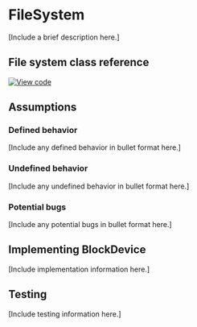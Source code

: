 <h1 id="contributing-filesystem">FileSystem</h1>

[Include a brief description here.]

## File system class reference

[![View code](https://www.mbed.com/embed/?type=library)](https://os.mbed.com/docs/mbed-os/v6.9/mbed-os-api-doxy/classmbed_1_1_file_system.html)

## Assumptions

### Defined behavior

[Include any defined behavior in bullet format here.]

### Undefined behavior

[Include any undefined behavior in bullet format here.]

### Potential bugs

[Include any potential bugs in bullet format here.]

## Implementing BlockDevice

[Include implementation information here.]

## Testing

[Include testing information here.]
